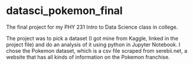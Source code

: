# datasci_pokemon_final
The final project for my PHY 231 Intro to Data Science class in college. 

The project was to pick a dataset (I got mine from Kaggle, linked in the project file) and do an analysis of it using python in Jupyter Notebook. 
I chose the Pokemon dataset, which is a csv file scraped from serebii.net, a website that has all kinds of information on the Pokemon franchise. 
